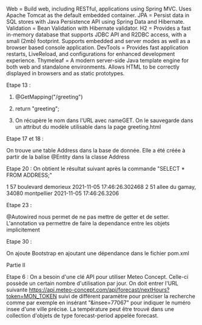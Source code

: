 Web = Build web, including RESTful, applications using Spring MVC. Uses Apache Tomcat as the default embedded container.
JPA = Persist data in SQL stores with Java Persistence API using Spring Data and Hibernate.
Validation = Bean Validation with Hibernate validator.
H2 = Provides a fast in-memory database that supports JDBC API and R2DBC access, with a small (2mb) footprint. Supports embedded and server modes as well as a browser based console application.
DevTools = Provides fast application restarts, LiveReload, and configurations for enhanced development experience.
Thymeleaf = A modern server-side Java template engine for both web and standalone environments. Allows HTML to be correctly displayed in browsers and as static prototypes.


Etape 13 :

1) @GetMapping("/greeting")

2) return "greeting";

3) On récupère le nom dans l'URL avec nameGET. On le sauvegarde dans un attribut du modèle utilisable dans la page greeting.html

Etape 17 et 18 :

On trouve une table Address dans la base de donnée. Elle a été créée à partir de la balise @Entity dans la classe Address

Etape 20 :
On obtient le résultat suivant après la commande "SELECT * FROM ADDRESS;"

1	57 boulevard demorieux	2021-11-05 17:46:26.302468
2	51 allee du gamay, 34080 montpellier	2021-11-05 17:46:26.3206

Etape 23 :

@Autowired nous permet de ne pas mettre de getter et de setter. L'annotation va permettre de faire la dependance
entre les objets implicitement

Etape 30 :

On ajoute Bootstrap en ajoutant une dépendance dans le fichier pom.xml


Partie II

Etape 6 : On a besoin d'une clé API pour utiliser Meteo Concept. Celle-ci possède un certain nombre d'utilisation par jour.
On doit entrer l'URL suivante https://api.meteo-concept.com/api/forecast/nextHours?token=MON_TOKEN suivi de différent paramètre pour préciser la recherche comme par exemple en insérant "&insee=77067" pour indiquer le numéro insee d'une ville précise.
La température peut être trouvé dans une collection d'objets de type forecast-period appelée forecast.
